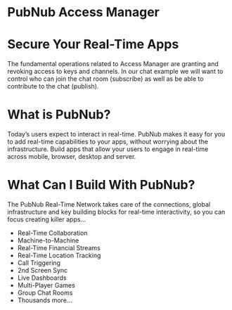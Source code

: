 PubNub Access Manager
=========================

# Secure Your Real-Time Apps

The fundamental operations related to Access Manager are granting and revoking access to keys and channels. In our chat example we will want to control who can join the chat room (subscribe) as well as be able to contribute to the chat (publish).


# What is PubNub?
Today’s users expect to interact in real-time. PubNub makes it easy for you to add real-time capabilities to your apps, without worrying about the infrastructure. Build apps that allow your users to engage in real-time across mobile, browser, desktop and server.

# What Can I Build With PubNub?
The PubNub Real-Time Network takes care of the connections, global infrastructure and key building blocks for real-time interactivity, so you can focus creating killer apps…

* Real-Time Collaboration
* Machine-to-Machine
* Real-Time Financial Streams
* Real-Time Location Tracking
* Call Triggering
* 2nd Screen Sync
* Live Dashboards
* Multi-Player Games
* Group Chat Rooms
* Thousands more…
